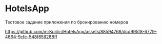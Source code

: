 # HotelsApp

Тестовое задание приложения по бронированию номеров

https://github.com/mrKurilin/HotelsApp/assets/88594768/dcd995f8-6779-4664-9cfe-548f658288ff

